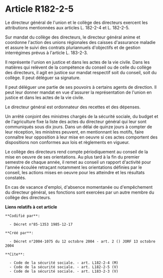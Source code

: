 # Article R182-2-5

Le directeur général de l'union et le collège des directeurs exercent les attributions mentionnées aux articles L. 182-2-4 et
L. 182-2-5.

Sur mandat du collège des directeurs, le directeur général anime et coordonne l'action des unions régionales des caisses
d'assurance maladie et assure le suivi des contrats pluriannuels d'objectifs et de gestion interrégimes prévus à l'article L.
183-2-3.

Il représente l'union en justice et dans les actes de la vie civile. Dans les matières qui relèvent de la compétence du
conseil ou de celle du collège des directeurs, il agit en justice sur mandat respectif soit du conseil, soit du collège. Il
peut déléguer sa signature.

Il peut déléguer une partie de ses pouvoirs à certains agents de direction. Il peut leur donner mandat en vue d'assurer la
représentation de l'union en justice et dans les actes de la vie civile.

Le directeur général est ordonnateur des recettes et des dépenses.

Un arrêté conjoint des ministres chargés de la sécurité sociale, du budget et de l'agriculture fixe la liste des actes du
directeur général qui leur sont communiqués sous dix jours. Dans un délai de quinze jours à compter de leur réception, les
ministres peuvent, en mentionnant les motifs, faire connaître leur opposition à leur mise en oeuvre si ces actes comportent
des dispositions non conformes aux lois et règlements en vigueur.

Le collège des directeurs rend compte périodiquement au conseil de la mise en oeuvre de ses orientations. Au plus tard à la
fin du premier semestre de chaque année, il remet au conseil un rapport d'activité pour l'année écoulée retraçant notamment
les orientations définies par le conseil, les actions mises en oeuvre pour les atteindre et les résultats constatés.

En cas de vacance d'emploi, d'absence momentanée ou d'empêchement du directeur général, ses fonctions sont exercées par un
autre membre du collège des directeurs.

**Liens relatifs à cet article**

	**Codifié par**:

	  - Décret n°85-1353 1985-12-17

	**Créé par**:

	  - Décret n°2004-1075 du 12 octobre 2004 - art. 2 () JORF 13 octobre 2004

	**Cite**:

	  - Code de la sécurité sociale. - art. L182-2-4 (M)
	  - Code de la sécurité sociale. - art. L182-2-5 (V)
	  - Code de la sécurité sociale. - art. L183-2-3 (V)
